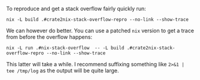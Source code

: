 To reproduce and get a stack overflow fairly quickly run:

```console
nix -L build .#crate2nix-stack-overflow-repro --no-link --show-trace
```

We can however do better. You can use a patched `nix` version to get a trace
from before the overflow happens:

```console
nix -L run .#nix-stack-overflow  -- -L build .#crate2nix-stack-overflow-repro --no-link --show-trace
```

This latter will take a while. I recommend suffixing something like `2>&1 | tee
/tmp/log` as the output will be quite large.